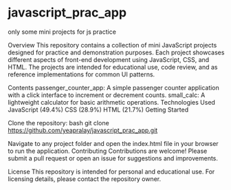 # javascript_prac_app
only some mini projects for js practice

Overview
This repository contains a collection of mini JavaScript projects designed for practice and demonstration purposes. Each project showcases different aspects of front-end development using JavaScript, CSS, and HTML. The projects are intended for educational use, code review, and as reference implementations for common UI patterns.

Contents
passenger_counter_app: A simple passenger counter application with a click interface to increment or decrement counts.
small_calc: A lightweight calculator for basic arithmetic operations.
Technologies Used
JavaScript (49.4%)
CSS (28.9%)
HTML (21.7%)
Getting Started

Clone the repository:
bash
git clone https://github.com/yeapralay/javascript_prac_app.git

Navigate to any project folder and open the index.html file in your browser to run the application.
Contributing
Contributions are welcome! Please submit a pull request or open an issue for suggestions and improvements.

License
This repository is intended for personal and educational use. For licensing details, please contact the repository owner.
